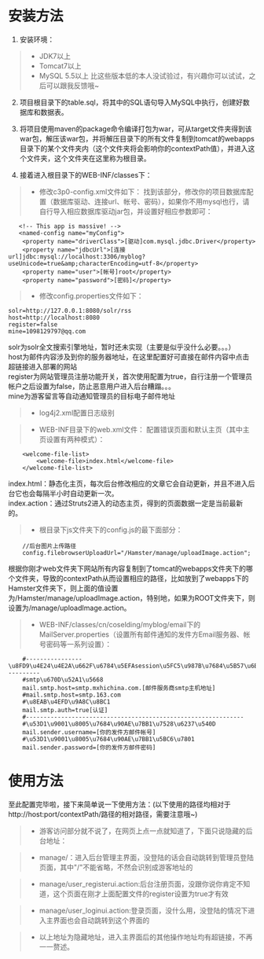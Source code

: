 # 安装方法 
1. 安装环境：
>* JDK7以上
>* Tomcat7以上
>* MySQL 5.5以上
比这些版本低的本人没试验过，有兴趣你可以试试，之后可以跟我反馈哦~

2. 项目根目录下的table.sql，将其中的SQL语句导入MySQL中执行，创建好数据库和数据表。

3. 将项目使用maven的package命令编译打包为war，可从target文件夹得到该war包，解压该war包，并将解压目录下的所有文件复制到tomcat的webapps目录下的某个文件夹内（这个文件夹将会影响你的contextPath值），并进入这个文件夹，这个文件夹在这里称为根目录。

4. 接着进入根目录下的WEB-INF/classes下：
>* 修改c3p0-config.xml文件如下：
找到该部分，修改你的项目数据库配置（数据库驱动、连接url、帐号、密码），如果你不用mysql也行，请自行导入相应数据库驱动jar包，并设置好相应参数即可：
```
   <!-- This app is massive! -->
   <named-config name="myConfig">
	<property name="driverClass">[驱动]com.mysql.jdbc.Driver</property>
	<property name="jdbcUrl">[连接url]jdbc:mysql://localhost:3306/myblog?useUnicode=true&amp;characterEncoding=utf-8</property>
	<property name="user">[帐号]root</property>
	<property name="password">[密码]</property>
```

>* 修改config.properties文件如下：
```
solr=http://127.0.0.1:8080/solr/rss
host=http://localhost:8080
register=false
mine=1098129797@qq.com
```
solr为solr全文搜索引擎地址，暂时还未实现（主要是似乎没什么必要。。。）  
host为邮件内容涉及到你的服务器地址，在这里配置好可直接在邮件内容中点击超链接进入部署的网站  
register为网站管理员注册功能开关，首次使用配置为true，自行注册一个管理员帐户之后设置为false，防止恶意用户进入后台糟蹋。。。  
mine为游客留言等自动通知管理员的目标电子邮件地址

>* log4j2.xml配置日志级别

>* WEB-INF目录下的web.xml文件：
配置错误页面和默认主页（其中主页设置有两种模式）：    
```
    <welcome-file-list>
        <welcome-file>index.html</welcome-file>
    </welcome-file-list>
```
index.html：静态化主页，每次后台修改相应的文章它会自动更新，并且不进入后台它也会每隔半小时自动更新一次。  
index.action：通过Struts2进入的动态主页，得到的页面数据一定是当前最新的。  

>* 根目录下js文件夹下的config.js的最下面部分：  
```
    //后台图片上传路径
    config.filebrowserUploadUrl="/Hamster/manage/uploadImage.action";
```  
根据你刚才web文件夹下网站所有内容复制到了tomcat的webapps文件夹下的哪个文件夹，导致的contextPath从而设置相应的路径，比如放到了webapps下的Hamster文件夹下，则上面的值设置为/Hamster/manage/uploadImage.action，特别地，如果为ROOT文件夹下，则设置为/manage/uploadImage.action。  

>* WEB-INF/classes/cn/coselding/myblog/email下的MailServer.properties（设置所有邮件通知的发件方Email服务器、帐号密码等一系列设置）：  
```
    #----------------\u8FD9\u4E24\u4E2A\u662F\u6784\u5EFAsession\u5FC5\u987B\u7684\u5B57\u6BB5----------
    #smtp\u670D\u52A1\u5668
    mail.smtp.host=smtp.mxhichina.com.[邮件服务商smtp主机地址]
    #mail.smtp.host=smtp.163.com
    #\u8EAB\u4EFD\u9A8C\u8BC1
    mail.smtp.auth=true[认证]
    #--------------------------------------------------------------
    #\u53D1\u9001\u8005\u7684\u90AE\u7BB1\u7528\u6237\u540D
    mail.sender.username=[你的发件方邮件帐号]
    #\u53D1\u9001\u8005\u7684\u90AE\u7BB1\u5BC6\u7801
    mail.sender.password=[你的发件方邮件密码]
```  

# 使用方法
至此配置完毕啦，接下来简单说一下使用方法：(以下使用的路径均相对于http://host:port/contextPath/路径的相对路径，需要注意哦~)  
>* 游客访问部分就不说了，在网页上点一点就知道了，下面只说隐藏的后台地址：

>* manage/：进入后台管理主界面，没登陆的话会自动跳转到管理员登陆页面，其中"/"不能省略，不然会识别成游客地址的

>* manage/user_registerui.action:后台注册页面，没跟你说你肯定不知道，这个页面在刚才上面配置文件的register设置为true才有效

>* manage/user_loginui.action:登录页面，没什么用，没登陆的情况下进入主界面也会自动跳转到这个界面的

>* 以上地址为隐藏地址，进入主界面后的其他操作地址均有超链接，不再一一赘述。


